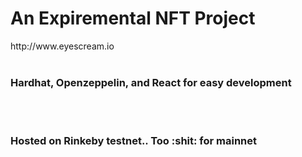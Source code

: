 <h1> An Expiremental NFT Project </h1>
http://www.eyescream.io
<br><br>
<h3> Hardhat, Openzeppelin, and React for easy development </h3>
<br><br>
<h3> Hosted on Rinkeby testnet.. Too :shit: for mainnet </h3>
